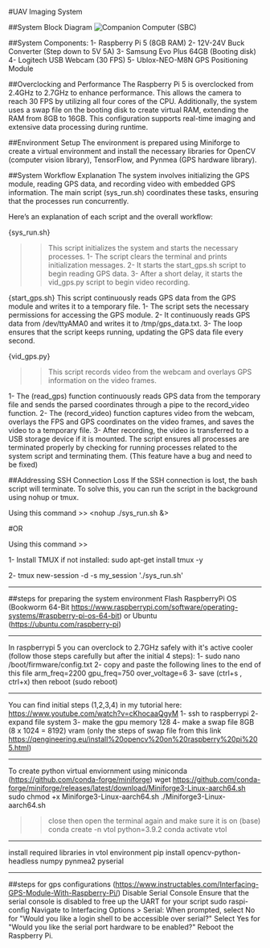 #UAV Imaging System

##System Block Diagram
![Companion Computer (SBC)](https://github.com/user-attachments/assets/0f4466d1-82da-45e2-8a17-c8f3875cd3bc)

##System Components:
1- Raspberry Pi 5 (8GB RAM)
2- 12V-24V Buck Converter (Step down to 5V 5A)
3- Samsung Evo Plus 64GB (Booting disk)
4- Logitech USB Webcam (30 FPS)
5- Ublox-NEO-M8N GPS Positioning Module

##Overclocking and Performance
The Raspberry Pi 5 is overclocked from 2.4GHz to 2.7GHz to enhance performance. 
This allows the camera to reach 30 FPS by utilizing all four cores of the CPU. 
Additionally, the system uses a swap file on the booting disk to create virtual RAM, extending the RAM from 8GB to 16GB. 
This configuration supports real-time imaging and extensive data processing during runtime.

##Environment Setup
The environment is prepared using Miniforge to create a virtual environment and install the necessary libraries for OpenCV (computer vision library), TensorFlow, and Pynmea (GPS hardware library).

##System Workflow Explanation
The system involves initializing the GPS module, reading GPS data, and recording video with embedded GPS information. 
The main script (sys_run.sh) coordinates these tasks, ensuring that the processes run concurrently. 

Here’s an explanation of each script and the overall workflow:

{sys_run.sh}
>>This script initializes the system and starts the necessary processes.
1- The script clears the terminal and prints initialization messages.
2- It starts the start_gps.sh script to begin reading GPS data.
3- After a short delay, it starts the vid_gps.py script to begin video recording.

{start_gps.sh}
This script continuously reads GPS data from the GPS module and writes it to a temporary file.
1- The script sets the necessary permissions for accessing the GPS module.
2- It continuously reads GPS data from /dev/ttyAMA0 and writes it to /tmp/gps_data.txt.
3- The loop ensures that the script keeps running, updating the GPS data file every second.

{vid_gps.py}
>>This script records video from the webcam and overlays GPS information on the video frames.

1- The (read_gps) function continuously reads GPS data from the temporary file and sends the parsed coordinates through a pipe to the record_video function.
2- The (record_video) function captures video from the webcam, overlays the FPS and GPS coordinates on the video frames, and saves the video to a temporary file.
3- After recording, the video is transferred to a USB storage device if it is mounted.
The script ensures all processes are terminated properly by checking for running processes related to the system script and terminating them. (This feature have a bug and need to be fixed)

##Addressing SSH Connection Loss
If the SSH connection is lost, the bash script will terminate. To solve this, you can run the script in the background using nohup or tmux.

Using this command >>
<nohup ./sys_run.sh &>

#OR

Using this command >>

1- Install TMUX if not installed:
sudo apt-get install tmux -y

2- tmux new-session -d -s my_session './sys_run.sh'

_______________________________________________________
##steps for preparing the system environment
Flash RaspberryPi OS (Bookworm 64-Bit https://www.raspberrypi.com/software/operating-systems/#raspberry-pi-os-64-bit) or Ubuntu (https://ubuntu.com/raspberry-pi)
_______________________________________________________
In raspberrypi 5 you can overclock to 2.7GHz safely with it's active cooler (follow those steps carefully but after the initial 4 steps):
1- sudo nano /boot/firmware/config.txt
2- copy and paste the following lines to the end of this file
arm_freq=2200
gpu_freq=750
over_voltage=6
3- save (ctrl+s , ctrl+x) then reboot (sudo reboot)
_______________________________________________________
You can find initial steps (1,2,3,4) in my tutorial here: https://www.youtube.com/watch?v=cKhocaaQgyM
1- ssh to raspberrypi 
2- expand file system 
3- make the gpu memory 128
4- make a swap file 8GB (8 x 1024 = 8192) vram (only the steps of swap file from this link https://qengineering.eu/install%20opencv%20on%20raspberry%20pi%205.html)
_______________________________________________________

To create python virtual enviornment using miniconda (https://github.com/conda-forge/miniforge)
wget https://github.com/conda-forge/miniforge/releases/latest/download/Miniforge3-Linux-aarch64.sh
sudo chmod +x Miniforge3-Linux-aarch64.sh
./Miniforge3-Linux-aarch64.sh
>> close then open the terminal again and make sure it is on (base)
conda create -n vtol python=3.9.2
conda activate vtol
_______________________________________________________

install required libraries in vtol environment
pip install opencv-python-headless numpy pynmea2 pyserial

_______________________________________________________
##steps for gps configurations (https://www.instructables.com/Interfacing-GPS-Module-With-Raspberry-Pi/)
Disable Serial Console
Ensure that the serial console is disabled to free up the UART for your script
sudo raspi-config
Navigate to Interfacing Options > Serial:
When prompted, select No for "Would you like a login shell to be accessible over serial?"
Select Yes for "Would you like the serial port hardware to be enabled?"
Reboot the Raspberry Pi.
